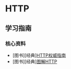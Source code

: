 # HTTP

## 学习指南

### 核心资料

* [图书][经典][HTTP权威指南](http://product.dangdang.com/29238625.html)
* [图书][经典][图解HTTP](http://product.dangdang.com/23462067.html)
